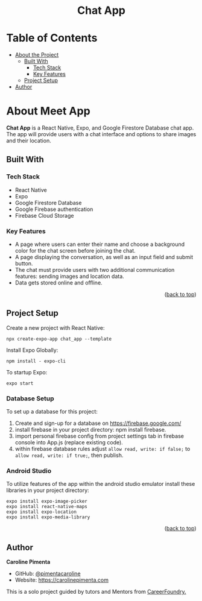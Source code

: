 <a name="readme-top"></a>


<div align="center">
  <h1><b>Chat App</b></h1>
</div>

<!-- TABLE OF CONTENTS -->

# Table of Contents

- [About the Project](#about-project)
  - [Built With](#built-with)
    - [Tech Stack](#tech-stack)
    - [Key Features](#key-features)
  - [Project Setup](#setup)
- [Author](#authors)

<!-- PROJECT DESCRIPTION -->

# About Meet App <a name="about-project"></a>

**Chat App** is a React Native, Expo, and Google Firestore Database chat app. The app will
provide users with a chat interface and options to share images and their
location.

## Built With <a name="built-with"></a>

### Tech Stack <a name="tech-stack"></a>

- React Native
- Expo
- Google Firestore Database
- Google Firebase authentication
- Firebase Cloud Storage


<!-- Features -->

### Key Features <a name="key-features"></a>

- A page where users can enter their name and choose a background color for the chat screen
before joining the chat.
- A page displaying the conversation, as well as an input field and submit button.
- The chat must provide users with two additional communication features: sending images
and location data.
- Data gets stored online and offline.

<p align="right">(<a href="#readme-top">back to top</a>)</p>

<!-- LIVE DEMO -->

## Project Setup <a name="setup"></a>

Create a new project with React Native:
```shell
npx create-expo-app chat_app --template
```

Install Expo Globally:
```shell
npm install - expo-cli
```

To startup Expo:
```shell
expo start
```
### Database Setup

To set up a database for this project: 
1. Create and sign-up for a database on https://firebase.google.com/
2. install firebase in your project directory: npm install firebase.
3. import personal firebase config from project settings tab in firebase console into App.js (replace existing code).
4. within firebase database rules adjust `allow read, write: if false;` to `allow read, write: if true;`, then publish.


### Android Studio

To utilize features of the app within the android studio emulator install these libraries in your project directory:

```shell
expo install expo-image-picker
expo install react-native-maps
expo install expo-location
expo install expo-media-library
```

<p align="right">(<a href="#readme-top">back to top</a>)</p>

<!-- AUTHORS -->

## Author <a name="authors"></a>

**Caroline Pimenta**

- GitHub: [@pimentacaroline](https://github.com/pimentacaroline)
- Website: https://carolinepimenta.com

This is a solo project guided by tutors and Mentors from <a href="https://careerfoundry.com/en/courses/become-a-web-developer/">CareerFoundry.</a>